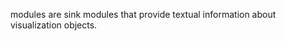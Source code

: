 [](project:#cat-Information) modules are sink modules that provide textual information about visualization objects.
